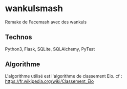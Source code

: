 # wankulsmash
Remake de Facemash avec des wankuls

## Technos
Python3, Flask, SQLite, SQLAlchemy, PyTest

## Algorithme
L'algorithme utilisé est l'algorithme de classement Elo. cf : https://fr.wikipedia.org/wiki/Classement_Elo